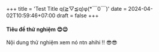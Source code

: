 +++
title = 'Test Title q(≧▽≦q)φ(*￣0￣)'
date = 2024-04-02T10:59:46+07:00
draft = false
+++

#### Tiêu đề thử nghiệm 😊😉

Nội dung thử nghiệm xem nó ntn ahihi !! 😎😎